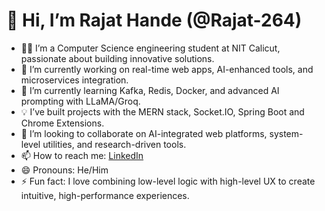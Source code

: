 # 👋 Hi, I’m Rajat Hande (@Rajat-264)

- 👨‍💻 I’m a Computer Science engineering student at NIT Calicut, passionate about building innovative solutions.
- 🔭 I’m currently working on real-time web apps, AI-enhanced tools, and microservices integration.
- 🌱 I’m currently learning Kafka, Redis, Docker, and advanced AI prompting with LLaMA/Groq.
- 💡 I’ve built projects with the MERN stack, Socket.IO, Spring Boot and Chrome Extensions.
- 🤝 I’m looking to collaborate on AI-integrated web platforms, system-level utilities, and research-driven tools.
- 📫 How to reach me: [LinkedIn](https://www.linkedin.com/in/rajat-hande-a11835283/)
- 😄 Pronouns: He/Him
- ⚡ Fun fact: I love combining low-level logic with high-level UX to create intuitive, high-performance experiences.


<!---
Rajat-264/Rajat-264 is a ✨ special ✨ repository because its `README.md` (this file) appears on your GitHub profile.
You can click the Preview link to take a look at your changes.
--->

